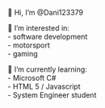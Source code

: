    👋 Hi, I’m @Dani123379
   
   👀  I’m interested in:                  
            - software development   
            - motorsport                  
            - gaming

   🌱 I’m currently learning:   
      - Microsoft C#               
      - HTML 5 / Javascript     
      - System Engineer student

<!---
Dani123379/Dani123379 is a ✨ special ✨ repository because its `README.md` (this file) appears on your GitHub profile.
You can click the Preview link to take a look at your changes.
--->
